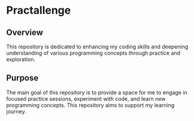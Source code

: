 # Practallenge

## Overview
This repository is dedicated to enhancing my coding skills and deepening understanding of various programming concepts through practice and exploration.

## Purpose
The main goal of this repository is to provide a space for me to engage in focused practice sessions, experiment with code, and learn new programming concepts.
This repository aims to support my learning journey.